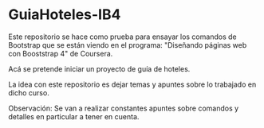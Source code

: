 # GuiaHoteles-IB4
Este repositorio se hace como prueba para ensayar los comandos de Bootstrap que se están viendo en el programa: "Diseñando páginas web con Booststrap 4" de Coursera.

Acá se pretende iniciar un proyecto de guía de hoteles.

La idea con este repositorio es dejar temas y apuntes sobre lo trabajado en dicho curso.

Observación: Se van a realizar constantes apuntes sobre comandos y detalles en particular a tener en cuenta.

